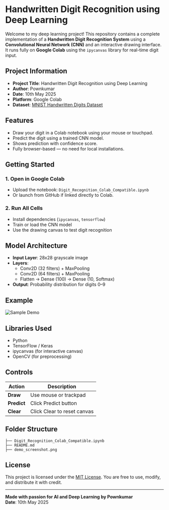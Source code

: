 # Handwritten Digit Recognition using Deep Learning

Welcome to my deep learning project! This repository contains a complete implementation of a **Handwritten Digit Recognition System** using a **Convolutional Neural Network (CNN)** and an interactive drawing interface. It runs fully on **Google Colab** using the `ipycanvas` library for real-time digit input.

## Project Information

- **Project Title**: Handwritten Digit Recognition using Deep Learning
- **Author**: Pownkumar
- **Date**: 10th May 2025
- **Platform**: Google Colab
- **Dataset**: [MNIST Handwritten Digits Dataset](http://yann.lecun.com/exdb/mnist/)

## Features

- Draw your digit in a Colab notebook using your mouse or touchpad.
- Predict the digit using a trained CNN model.
- Shows prediction with confidence score.
- Fully browser-based — no need for local installations.

## Getting Started

### 1. Open in Google Colab

- Upload the notebook: `Digit_Recognition_Colab_Compatible.ipynb`
- Or launch from GitHub if linked directly to Colab.

### 2. Run All Cells

- Install dependencies (`ipycanvas`, `tensorflow`)
- Train or load the CNN model
- Use the drawing canvas to test digit recognition

## Model Architecture

- **Input Layer**: 28x28 grayscale image
- **Layers**:
  - Conv2D (32 filters) + MaxPooling
  - Conv2D (64 filters) + MaxPooling
  - Flatten → Dense (100) → Dense (10, Softmax)
- **Output**: Probability distribution for digits 0–9

## Example

![Sample Demo](demo_screenshot.png)

## Libraries Used

- Python
- TensorFlow / Keras
- ipycanvas (for interactive canvas)
- OpenCV (for preprocessing)

## Controls

| Action       | Description                    |
|--------------|--------------------------------|
| **Draw**     | Use mouse or trackpad          |
| **Predict**  | Click Predict button           |
| **Clear**    | Click Clear to reset canvas    |

## Folder Structure

```
├── Digit_Recognition_Colab_Compatible.ipynb
├── README.md
├── demo_screenshot.png
```

## License

This project is licensed under the [MIT License](LICENSE). You are free to use, modify, and distribute it with credit.

---

**Made with passion for AI and Deep Learning by Pownkumar**  
**Date**: 10th May 2025
